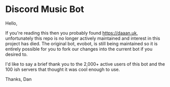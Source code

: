 # Discord Music Bot

Hello, 

If you're reading this then you probably found https://daaan.uk, unfortunately this repo is no longer actively maintained and interest in this project has died. The original bot, evobot, is still being maintained so it is entirely possible for you to fork our changes into the current bot if you desired to.

I'd like to say a brief thank you to the 2,000+ active users of this bot and the 100 ish servers that thought it was cool enough to use.

Thanks,
Dan
